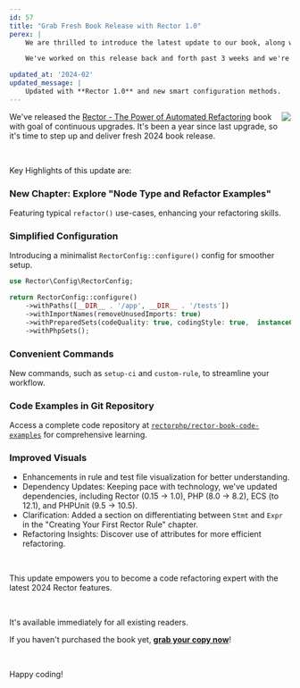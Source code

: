 ```yaml
---
id: 57
title: "Grab Fresh Book Release with Rector 1.0"
perex: |
    We are thrilled to introduce the latest update to our book, along with long-awaited **Rector 1.0** from February 2024. This release includes 2 new commands, brand new configuration with smart IDE autocomplete, brand new chapter and DX improvements to help you master code refactoring with ease.

    We've worked on this release back and forth past 3 weeks and we're excited to share it with you.

updated_at: '2024-02'
updated_message: |
    Updated with **Rector 1.0** and new smart configuration methods.
---
```


<a href="https://leanpub.com/rector-the-power-of-automated-refactoring?utm_source=getrectororg_book_detail" style="float:right;max-width: 16em">
    <img src="/assets/images/logo/logo_bigger/rector_book.png" class="img-fluid img-thumbnail ms-4 mt-0">
</a>


We've released the [Rector - The Power of Automated Refactoring](https://leanpub.com/rector-the-power-of-automated-refactoring) book with goal of continuous upgrades. It's been a year since last upgrade, so it's time to step up and deliver fresh 2024 book release.

<br>

Key Highlights of this update are:

### New Chapter: Explore "Node Type and Refactor Examples"

Featuring typical `refactor()` use-cases, enhancing your refactoring skills.

### Simplified Configuration

Introducing a minimalist `RectorConfig::configure()` config for smoother setup.

```php
use Rector\Config\RectorConfig;

return RectorConfig::configure()
    ->withPaths([__DIR__ . '/app', __DIR__ . '/tests'])
    ->withImportNames(removeUnusedImports: true)
    ->withPreparedSets(codeQuality: true, codingStyle: true,  instanceOf: true)
    ->withPhpSets();
```

### Convenient Commands

New commands, such as `setup-ci` and `custom-rule`, to streamline your workflow.

### Code Examples in Git Repository

Access a complete code repository at [`rectorphp/rector-book-code-examples`](https://github.com/rectorphp/rector-book-code-examples) for comprehensive learning.


### Improved Visuals

* Enhancements in rule and test file visualization for better understanding.
* Dependency Updates: Keeping pace with technology, we've updated dependencies, including Rector (0.15 → 1.0), PHP (8.0 → 8.2), ECS (to 12.1), and PHPUnit (9.5 → 10.5).
* Clarification: Added a section on differentiating between `Stmt` and `Expr` in the "Creating Your First Rector Rule" chapter.
* Refactoring Insights: Discover use of attributes for more efficient refactoring.

<br>

This update empowers you to become a code refactoring expert with the latest 2024 Rector features.

<br>

It's available immediately for all existing readers.

If you haven't purchased the book yet, **[grab your copy now](https://leanpub.com/rector-the-power-of-automated-refactoring)**!

<br>

Happy coding!

